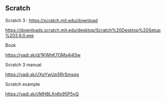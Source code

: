 <h2>Scratch</h2
  
Scratch 3 : https://scratch.mit.edu/download

https://downloads.scratch.mit.edu/desktop/Scratch%20Desktop%20Setup%203.6.0.exe

Book

https://yadi.sk/d/1KWhK7OMs4j4Sw

Scratch 3 manual

https://yadi.sk/i/XqYwUpSRrSmsqg

Scratch example

https://yadi.sk/i/MH8LXn6x95P5yQ
